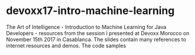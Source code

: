 # devoxx17-intro-machine-learning
The Art of Intelligence - Introduction to Machine Learning for Java Developers - resources from the session I presented at Devoxx Morocco on November 15th 2017 in Casablanca. The slides contain many references to internet resources and demos. The code samples
